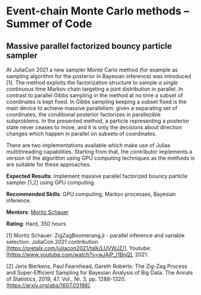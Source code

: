 # Event-chain Monte Carlo methods – Summer of Code

## Massive parallel factorized bouncy particle sampler

At JuliaCon 2021 a new sampler Monte Carlo method (for example as sampling algorithm for the posterior in Bayesian inference) was 
introduced [1]. The method exploits the factorization structure to sample *a single* continuous time Markov chain targeting a joint distribution
in parallel. In contrast to parallel Gibbs sampling in the method at no time a subset of coordinates is kept fixed. In Gibbs sampling keeping 
a subset fixed is the main device to achieve massive parallelism: given a separating set of coordinates, the conditional posterior
factorizes in parallezible subproblems. In the presented method, a particle representing a posterior state never ceases to move, 
and it is only the decisions about direction changes which happen in parallel on subsets of coordinates.

There are two implementations available which make use of Julias multithreading capabilities. Starting from that, the contributor 
implements a version of the algorithm using GPU computing techniques as the methods is are suitable for these approaches.

**Expected Results**: Implement massive parallel factorized bouncy particle sampler [1,2] using GPU computing.

**Recommended Skills**: GPU computing, Markov processes, Bayesian inference.

**Mentors**: [Moritz Schauer](https://github.com/mschauer)

**Rating**: Hard, 350 hours

[1] Moritz Schauer: ZigZagBoomerang.jl - parallel inference and variable selection. JuliaCon 2021 contribution [https://pretalx.com/juliacon2021/talk/LUVWJZ/], Youtube: [https://www.youtube.com/watch?v=wJAjP_I1BnQ], 2021.

[2] Joris Bierkens, Paul Fearnhead, Gareth Roberts: The Zig-Zag Process and Super-Efficient Sampling for Bayesian Analysis of Big Data. The Annals of Statistics, 2019, 47. Vol., Nr. 3, pp. 1288-1320. [https://arxiv.org/abs/1607.03188].
